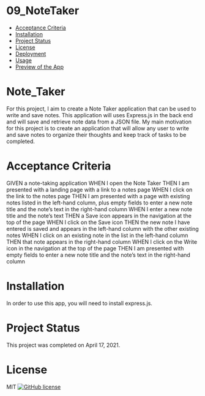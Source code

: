 # 09_NoteTaker

* [Acceptance Criteria](#acceptancecriteria)
* [Installation](#installation)
* [Project Status](#projectstatus)
* [License](#license)
* [Deployment](#deployment)
* [Usage](#usage)
* [Preview of the App](#previewApp)

# Note_Taker

For this project, I aim to create a Note Taker application that can be used to write and save notes. This application will uses Express.js in the back end and will save and retrieve note data from a JSON file. My main motivation for this project is to create an application that will allow any user to write and save notes to organize their thoughts and keep track of tasks to be completed.

# Acceptance Criteria
GIVEN a note-taking application
WHEN I open the Note Taker
THEN I am presented with a landing page with a link to a notes page
WHEN I click on the link to the notes page
THEN I am presented with a page with existing notes listed in the left-hand column, plus empty fields to enter a new note title and the note’s text in the right-hand column
WHEN I enter a new note title and the note’s text
THEN a Save icon appears in the navigation at the top of the page
WHEN I click on the Save icon
THEN the new note I have entered is saved and appears in the left-hand column with the other existing notes
WHEN I click on an existing note in the list in the left-hand column
THEN that note appears in the right-hand column
WHEN I click on the Write icon in the navigation at the top of the page
THEN I am presented with empty fields to enter a new note title and the note’s text in the right-hand column

# Installation
In order to use this app, you will need to install express.js. 

# Project Status
This project was completed on April 17, 2021. 

# License
MIT
[![GitHub license](https://img.shields.io/badge/license-MIT-blue.svg)](https://github.com/sdca/advdv)

<!-- # Deployment
[Link](https://drive.google.com/file/d/11hiw28E-KHDNBX58bvhnvr1Hp6YyPd5D/view?usp=sharing) -->

<!-- # Usage
When you open the terminal, you will be prompted to enter some information about your team.  Once you enter that information you will webpage will generate with the team's profile and information. This will allow a quick view of the information of each team member.   -->

<!-- Add screenShot -->
<!-- # Preview of the App
* This is how the app looks
![TeamProfileGenerator Screenshot](./assets\images\teamprofilegenerator.PNG) (https://drive.google.com/file/d/11hiw28E-KHDNBX58bvhnvr1Hp6YyPd5D/view?usp=sharing) -->